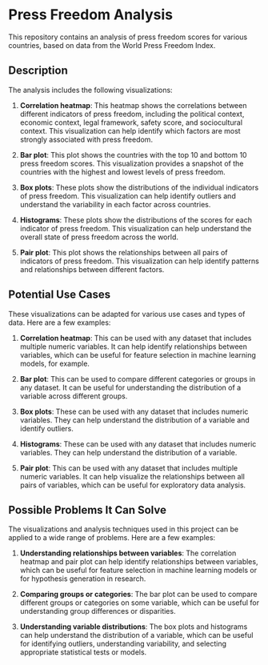 # Press Freedom Analysis

This repository contains an analysis of press freedom scores for various countries, based on data from the World Press Freedom Index. 

## Description

The analysis includes the following visualizations:

1. **Correlation heatmap**: This heatmap shows the correlations between different indicators of press freedom, including the political context, economic context, legal framework, safety score, and sociocultural context. This visualization can help identify which factors are most strongly associated with press freedom.

2. **Bar plot**: This plot shows the countries with the top 10 and bottom 10 press freedom scores. This visualization provides a snapshot of the countries with the highest and lowest levels of press freedom.

3. **Box plots**: These plots show the distributions of the individual indicators of press freedom. This visualization can help identify outliers and understand the variability in each factor across countries.

4. **Histograms**: These plots show the distributions of the scores for each indicator of press freedom. This visualization can help understand the overall state of press freedom across the world.

5. **Pair plot**: This plot shows the relationships between all pairs of indicators of press freedom. This visualization can help identify patterns and relationships between different factors.

## Potential Use Cases

These visualizations can be adapted for various use cases and types of data. Here are a few examples:

1. **Correlation heatmap**: This can be used with any dataset that includes multiple numeric variables. It can help identify relationships between variables, which can be useful for feature selection in machine learning models, for example.

2. **Bar plot**: This can be used to compare different categories or groups in any dataset. It can be useful for understanding the distribution of a variable across different groups.

3. **Box plots**: These can be used with any dataset that includes numeric variables. They can help understand the distribution of a variable and identify outliers.

4. **Histograms**: These can be used with any dataset that includes numeric variables. They can help understand the distribution of a variable.

5. **Pair plot**: This can be used with any dataset that includes multiple numeric variables. It can help visualize the relationships between all pairs of variables, which can be useful for exploratory data analysis.

## Possible Problems It Can Solve

The visualizations and analysis techniques used in this project can be applied to a wide range of problems. Here are a few examples:

1. **Understanding relationships between variables**: The correlation heatmap and pair plot can help identify relationships between variables, which can be useful for feature selection in machine learning models or for hypothesis generation in research.

2. **Comparing groups or categories**: The bar plot can be used to compare different groups or categories on some variable, which can be useful for understanding group differences or disparities.

3. **Understanding variable distributions**: The box plots and histograms can help understand the distribution of a variable, which can be useful for identifying outliers, understanding variability, and selecting appropriate statistical tests or models.
